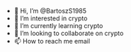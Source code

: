 - 👋 Hi, I’m @BartoszS1985
- 👀 I’m interested in crypto
- 🌱 I’m currently learning crypto
- 💞️ I’m looking to collaborate on crypto
- 📫 How to reach me email

<!---
BartoszS1985/BartoszS1985 is a ✨ special ✨ repository because its `README.md` (this file) appears on your GitHub profile.
You can click the Preview link to take a look at your changes.
--->
